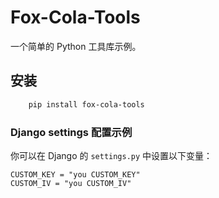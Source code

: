 # Fox-Cola-Tools

一个简单的 Python 工具库示例。

## 安装

```bash
    pip install fox-cola-tools
```



### Django settings 配置示例

你可以在 Django 的 `settings.py` 中设置以下变量：
```text
CUSTOM_KEY = "you CUSTOM_KEY"
CUSTOM_IV = "you CUSTOM_IV"
```